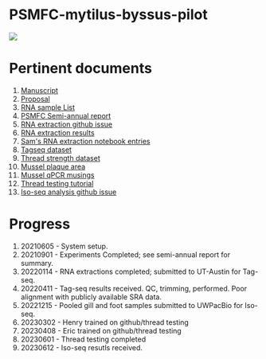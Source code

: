 # PSMFC-mytilus-byssus-pilot

![](https://github.com/mattgeorgephd/PSMFC-mytilus-byssus-pilot/blob/f94ca00ef9a731939870577f6a2d111a2137e92a/reports/Figure1.png)

# Pertinent documents
1. [Manuscript](https://docs.google.com/document/d/1fKfDU4gHPdMy9xejUA5pZ6YY2HVzsiGSGo7uFVgDln4/edit?usp=sharing)
2. [Proposal](https://github.com/mattgeorgephd/PSMFC-mytilus-byssus-pilot/blob/2e75d28663ae130b6f38fd496684cec812f488af/proposal/PSMFC%20proposal%20-%20final.pdf)
3. [RNA sample List](https://docs.google.com/spreadsheets/d/1PDVSGuCGeYQr6Rdl6u5M4L5vcQS1EgUQl7UjvLYDlBg/edit?usp=sharing)
5. [PSMFC Semi-annual report](https://github.com/mattgeorgephd/PSMFC-mytilus-byssus-pilot/blob/main/reports/20211115_PSMFC_Semi-annual_report.pdf)
6. [RNA extraction github issue](https://github.com/RobertsLab/resources/issues/1352)
7. [RNA extraction results](https://docs.google.com/spreadsheets/d/1HizNOIfhSjppHDQrWLGiJhuDZKO8c-qm9JAz0Z5QIIQ/edit?usp=sharing)
8. [Sam's RNA extraction notebook entries](https://robertslab.github.io/sams-notebook/2022/01/13/Project-Summary-Matt-George-PSMFC-Mytilus-Byssus-Project.html)
9. [Tagseq dataset](https://docs.google.com/spreadsheets/d/1zZ6L05j-SyYJbzzQI_kBafFaReE4Ysp_9bORdbBu_r8/edit#gid=1302342348)
10. [Thread strength dataset](https://docs.google.com/spreadsheets/d/1GxLnNJjjjZ8xhBzz8nD-eUdpOwg6UY7yicG7ER5YIOQ/edit?usp=sharing)
11. [Mussel plaque area](https://docs.google.com/spreadsheets/d/1AaStDX_XVuMl8XxUTYageePXyVtqKqtjcnJR2YDtGM4/edit?usp=sharing)
12. [Mussel qPCR musings](https://docs.google.com/spreadsheets/d/1-BqoD61wa1P5QbTdN6qaLXa9tnb_gKvf47h5KVIY_UE/edit?usp=sharing)
13. [Thread testing tutorial](https://monicaklopp.github.io/Thread-Testing-01-Notebook-Post/)
14. [Iso-seq analysis github issue](https://github.com/RobertsLab/resources/issues/1662)

# Progress
1. 20210605 - System setup.
2. 20210901 - Experiments Completed; see semi-annual report for summary.
3. 20220114 - RNA extractions completed; submitted to UT-Austin for Tag-seq.
4. 20220411 - Tag-seq results received. QC, trimming, performed. Poor alignment with publicly available SRA data.
5. 20221215 - Pooled gill and foot samples submitted to UWPacBio for Iso-seq.
6. 20230302 - Henry trained on github/thread testing
7. 20230408 - Eric trained on github/thread testing
8. 20230601 - Thread testing completed
9. 20230612 - Iso-seq resutls received.
